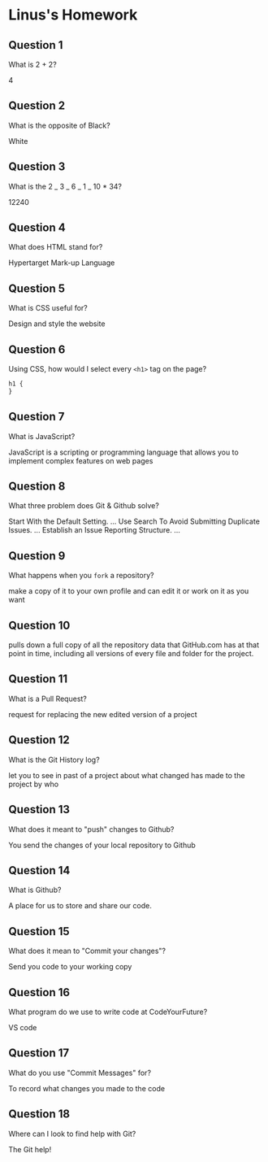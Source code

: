 # Linus's Homework

## Question 1

What is 2 + 2?

4

## Question 2

What is the opposite of Black?

White

## Question 3

What is the 2 _ 3 _ 6 _ 1 _ 10 \* 34?

12240

## Question 4

What does HTML stand for?

Hypertarget Mark-up Language

## Question 5

What is CSS useful for?

Design and style the website

## Question 6

Using CSS, how would I select every `<h1>` tag on the page?

```css
h1 {
}
```

## Question 7

What is JavaScript?

JavaScript is a scripting or programming language that allows you to implement complex features on web pages

## Question 8

What three problem does Git & Github solve?

Start With the Default Setting. ...
Use Search To Avoid Submitting Duplicate Issues. ...
Establish an Issue Reporting Structure. ...

## Question 9

What happens when you `fork` a repository?

make a copy of it to your own profile and can edit it or work on it as you want

## Question 10

pulls down a full copy of all the repository data that GitHub.com has at that point in time, including all versions of every file and folder for the project.

## Question 11

What is a Pull Request?

request for replacing the new edited version of a project

## Question 12

What is the Git History log?

let you to see in past of a project about what changed has made to the project by who

## Question 13

What does it meant to "push" changes to Github?

You send the changes of your local repository to Github

## Question 14

What is Github?

A place for us to store and share our code.

## Question 15

What does it mean to "Commit your changes"?

Send you code to your working copy

## Question 16

What program do we use to write code at CodeYourFuture?

VS code

## Question 17

What do you use "Commit Messages" for?

To record what changes you made to the code

## Question 18

Where can I look to find help with Git?

The Git help!
